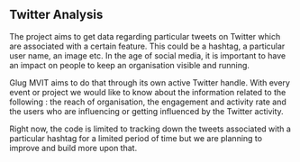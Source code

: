 ## Twitter Analysis

The project aims to get data regarding particular tweets on Twitter which are associated  with a certain feature. This could be a hashtag, a particular user name, an image etc. In the age of social media, it is important to have an impact on people to keep an organisation visible and running. 

Glug MVIT aims to do that through its own active Twitter handle. With every event or project we would like to know about the information related to the following : the reach of organisation, the engagement and activity rate and the users who are influencing or getting influenced by the Twitter activity. 

Right now, the code is limited to tracking down the tweets associated with a particular hashtag for a limited period of time but we are planning to improve and build more upon that. 
